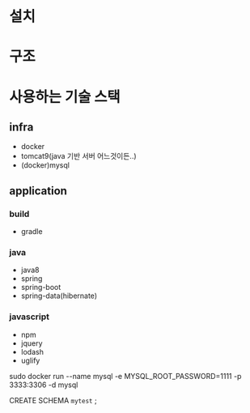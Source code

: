 # 설치 

# 구조 

# 사용하는 기술 스택 
## infra
* docker
* tomcat9(java 기반 서버 어느것이든..)
* (docker)mysql

## application
### build 
* gradle

### java
* java8
* spring 
* spring-boot
* spring-data(hibernate)

### javascript
* npm
* jquery   
* lodash
* uglify

sudo docker run --name mysql -e MYSQL_ROOT_PASSWORD=1111 -p 3333:3306 -d mysql

CREATE SCHEMA `mytest` ;